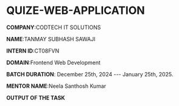 # QUIZE-WEB-APPLICATION

**COMPANY**:CODTECH IT SOLUTIONS

**NAME**:TANMAY SUBHASH SAWAJI

**INTERN ID**:CT08FVN

**DOMAIN**:Frontend Web Development

**BATCH DURATION**: December 25th, 2024 --- January 25th, 2025.

**MENTOR NAME**:Neela Santhosh Kumar

**OUTPUT OF THE TASK**
